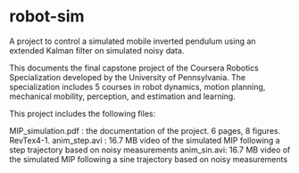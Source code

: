 # robot-sim
A project to control a simulated mobile inverted pendulum using an extended Kalman filter on simulated noisy data.

This documents the final capstone project of the Coursera Robotics Specialization developed by the University of Pennsylvania. The specialization includes 5 courses in robot dynamics, motion planning, mechanical mobility, perception, and estimation and learning. 

This project includes the following files:

MIP_simulation.pdf : the documentation of the project. 6 pages, 8 figures. RevTex4-1. 
anim_step.avi : 16.7 MB video of the simulated MIP following a step trajectory based on noisy measurements
anim_sin.avi:   16.7 MB video of the simulated MIP following a sine trajectory based on noisy measurements 
